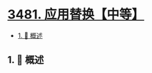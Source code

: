 # [3481. 应用替换【中等】](https://github.com/tnotesjs/TNotes.leetcode/tree/main/notes/3481.%20%E5%BA%94%E7%94%A8%E6%9B%BF%E6%8D%A2%E3%80%90%E4%B8%AD%E7%AD%89%E3%80%91)

<!-- region:toc -->

- [1. 📝 概述](#1--概述)

<!-- endregion:toc -->

## 1. 📝 概述

